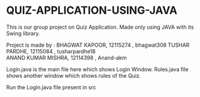 # QUIZ-APPLICATION-USING-JAVA
This is our group project on Quiz Application. Made only using JAVA with its Swing library.

Project is made by : 
BHAGWAT KAPOOR, 12115274 , bhagwat308
TUSHAR PARDHE, 12115084 , tusharpardhe18                                                                                                      
ANAND KUMAR MISHRA, 12114398 , Anand-akm                                                         

Login.java is the main file here which shows Login Window.
Rules.java file shows another window which shows rules of the Quiz.

Run the Login.java file present in src
